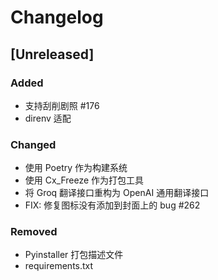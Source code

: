 # Changelog

## [Unreleased]

### Added
- 支持刮削剧照 #176
- direnv 适配

### Changed
- 使用 Poetry 作为构建系统
- 使用 Cx_Freeze 作为打包工具
- 将 Groq 翻译接口重构为 OpenAI 通用翻译接口
- FIX: 修复图标没有添加到封面上的 bug #262

### Removed
- Pyinstaller 打包描述文件
- requirements.txt
